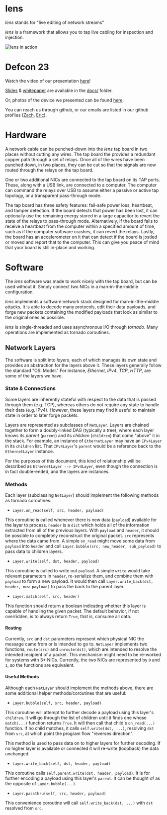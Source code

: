 # lens
*lens* stands for "live editing of network streams"

*lens* is a framework that allows you to tap live cabling for inspection and injection.

![lens in action](docs/lens-in-action.jpg)

Defcon 23
=========

Watch the video of our presentation [here](https://www.youtube.com/watch?v=RoOqznZUClI)!

[Slides](docs/LENS_DEFCON_23_slides.pdf) & [whitepaper](docs/lens_whitepaper.pdf) are available in the [docs/](docs) folder.

Or, photos of the device we presented can be found [here](http://eric.van.al/lens).

You can reach us through github, or our emails are listed in our github profiles ([Zach](https://github.com/zbanks/), [Eric](https://github.com/ervanalb/)).


Hardware
========

A network cable can be punched-down into the *lens* tap board in two places without cutting any wires. The tap board the provides a redundant copper path through a set of relays. Once all of the wires have been punched down, in two places, they can be cut so that the signals are now routed through the relays on the tap board.

One or two additional NICs are connected to the tap board on its TAP ports. These, along with a USB link, are connected to a computer. The computer can command the relays over USB to assume either a passive or active tap topology, or a transparent pass-through mode.

The tap board has three safety features: fail-safe power loss, heartbeat, and tamper detection. If the board detects that power has been lost, it can optionally use the remaining energy stored in a large capacitor to revert the state of the relays to pass-through mode. Alternatively, if the board fails to receive a heartbeat from the computer within a specified amount of time, such as if the computer software crashes, it can revert the relays. Lastly, the board has an accelerometer on it that can detect if the board is jostled or moved and report that to the computer. This can give you peace of mind that your board is still in-place and working.

Software
========

The *lens* software was made to work nicely with the tap board, but can be used without it. Simply connect two NICs in a man-in-the-middle configuration.

*lens* implements a software network stack designed for man-in-the-middle attacks. It is able to decode many protocols, edit their data payloads, and forge new packets containing the modified payloads that look as similar to the original ones as possible.

*lens* is single-threaded and uses asynchronous I/O through *tornado*. Many operations are implemented as tornado coroutines.

Network Layers
--------------

The software is split into *layers*, each of which manages its own state and provides an abstraction for the layers above it. These layers generally follow the standard "OSI Model." For instance, *Ethernet*, *IPv4*, *TCP*, *HTTP*, are some of the layers we have.

### State & Connections

Some layers are inherently stateful with respect to the data that is passed through them (e.g. TCP), whereas others do not require any state to handle their data (e.g. IPv4). However, these layers may find it useful to maintain state in order to later forge packets.

Layers are represented as subclasses of ``NetLayer``. Layers are chained together to form a doubly-linked DAG (typically a tree), where each layer knows its *parent* (``parent``) and its *children* (``children``) that come "above" it in the stack. For example, an instance of ``EthernetLayer`` may have an ``IPv4Layer`` in its ``children`` list. That ``IPv4Layer``'s ``parent`` would be a reference back to the ``EthernetLayer`` instance.

For the purposes of this document, this kind of relationship will be described as ``EthernetLayer --> IPv4Layer``, even though the connection is in fact double-ended, and the layers are instances.

### Methods

Each layer (subclassing ``NetLayer``) should implement the following methods as tornado coroutines:

- ``Layer.on_read(self, src, header, payload)``

This coroutine is called whenever there is new data (``payload``) available for the layer to process. ``header`` is a ``dict`` which holds all of the information extracted from all of the previous layers. With ``payload`` and ``header``, it should be possible to completely reconstruct the original packet. ``src`` represents where the data came from. A simple ``on_read`` might move some data from ``payload`` into ``header`` and call ``Layer.bubble(src, new_header, sub_payload)`` to pass data to children layers.

- ``Layer.write(self, dst, header, payload)``

This coroutine is called to write out ``payload``. A simple ``write`` would take relevant parameters in ``header``, re-serialize them, and combine them with ``payload`` to form a new payload. It would then call ``Layer.write_back(dst, header, new_payload)`` to pass the back to the parent layer.

- ``Layer.match(self, src, header)``

This function should return a boolean indicating whether this layer is capable of handling the given packet. The default behavior, if not overridden, is to always return ``True``, that is, consume all data.

#### Routing

Currently, ``src`` and ``dst`` parameters represent which physical NIC the message came from or is intended to go to. ``NetLayer`` implements two functions, ``route(src)`` and ``unroute(dst)``, which are intended to resolve the intended recipient of a packet. This mechanism might need to be re-worked for systems with 3+ NICs. Currently, the two NICs are represented by ``0`` and ``1``, so the functions are equivalent.

#### Useful Methods

Although each ``NetLayer`` should implement the methods above, there are some additional helper methods/coroutines that are useful:

- ``Layer.bubble(self, src, header, payload)``

This coroutine will attempt to further decode a payload using this layer's ``children``. It will go through the list of children until it finds one whose ``match(...)`` function returns ``True``. It will then call that child's ``on_read(...)`` function. If no child matches, it calls ``self.write(dst, ...)``, resolving ``dst`` from ``src``, at which point the program flow "reverses direction".

This method is used to pass data on to higher layers for further decoding. If no higher layer is available or connected it will re-write (loopback) the data unchanged.

- ``Layer.write_back(self, dst, header, payload)`` 

This coroutine calls ``self.parent.write(dst, header, payload)``. It is for further encoding a payload using this layer's ``parent``. It can be thought of as the opposite of ``Layer.bubble(...)``.

- ``Layer.passthru(self, src, header, payload)``

This convenience coroutine will call ``self.write_back(dst, ...)`` with ``dst`` resolved from ``src``.

